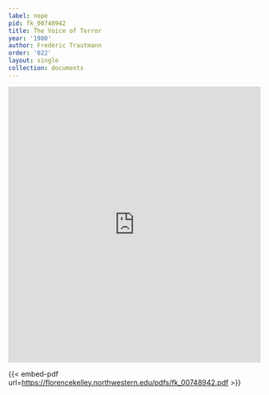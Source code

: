 ```yaml
---
label: nope
pid: fk_00748942
title: The Voice of Terror
year: '1980'
author: Frederic Trautmann
order: '022'
layout: single
collection: documents
---
```

<iframe src="https://northwestern.app.box.com/embed/s/qhlal02v2iln1bwy2hesu1bbmzsghfds?sortColumn=date&view=list" width="100%" height="550" frameborder="0" allowfullscreen webkitallowfullscreen msallowfullscreen></iframe>


{{< embed-pdf url=https://florencekelley.northwestern.edu/pdfs/fk_00748942.pdf >}}